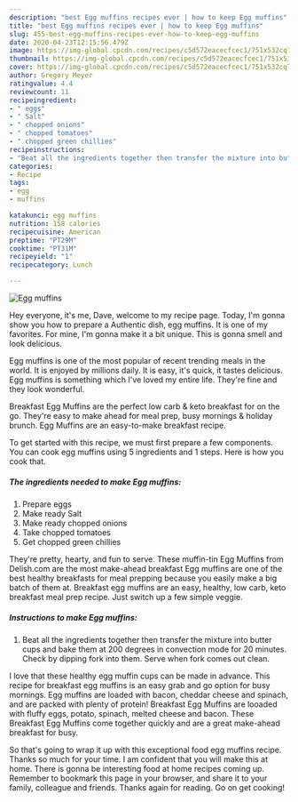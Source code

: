 ```yaml
---
description: "best Egg muffins recipes ever | how to keep Egg muffins"
title: "best Egg muffins recipes ever | how to keep Egg muffins"
slug: 455-best-egg-muffins-recipes-ever-how-to-keep-egg-muffins
date: 2020-04-23T12:15:56.479Z
image: https://img-global.cpcdn.com/recipes/c5d572eacecfcec1/751x532cq70/egg-muffins-recipe-main-photo.jpg
thumbnail: https://img-global.cpcdn.com/recipes/c5d572eacecfcec1/751x532cq70/egg-muffins-recipe-main-photo.jpg
cover: https://img-global.cpcdn.com/recipes/c5d572eacecfcec1/751x532cq70/egg-muffins-recipe-main-photo.jpg
author: Gregory Meyer
ratingvalue: 4.4
reviewcount: 11
recipeingredient:
- " eggs"
- " Salt"
- " chopped onions"
- " chopped tomatoes"
- " chopped green chillies"
recipeinstructions:
- "Beat all the ingredients together then transfer the mixture into butter cups and bake them at 200 degrees in convection mode for 20 minutes. Check by dipping fork into them. Serve when fork comes out clean."
categories:
- Recipe
tags:
- egg
- muffins

katakunci: egg muffins 
nutrition: 158 calories
recipecuisine: American
preptime: "PT29M"
cooktime: "PT31M"
recipeyield: "1"
recipecategory: Lunch

---
```



![Egg muffins](https://img-global.cpcdn.com/recipes/c5d572eacecfcec1/751x532cq70/egg-muffins-recipe-main-photo.jpg)

Hey everyone, it's me, Dave, welcome to my recipe page. Today, I'm gonna show you how to prepare a Authentic dish, egg muffins. It is one of my favorites. For mine, I'm gonna make it a bit unique. This is gonna smell and look delicious.

Egg muffins is one of the most popular of recent trending meals in the world. It is enjoyed by millions daily. It is easy, it's quick, it tastes delicious. Egg muffins is something which I've loved my entire life. They're fine and they look wonderful.

Breakfast Egg Muffins are the perfect low carb &amp; keto breakfast for on the go. They&#39;re easy to make ahead for meal prep, busy mornings &amp; holiday brunch. Egg Muffins are an easy-to-make breakfast recipe.


To get started with this recipe, we must first prepare a few components. You can cook egg muffins using 5 ingredients and 1 steps. Here is how you cook that.

<!--inarticleads1-->

##### The ingredients needed to make Egg muffins:

1. Prepare  eggs
1. Make ready  Salt
1. Make ready  chopped onions
1. Take  chopped tomatoes
1. Get  chopped green chillies


They&#39;re pretty, hearty, and fun to serve. These muffin-tin Egg Muffins from Delish.com are the most make-ahead breakfast Egg muffins are one of the best healthy breakfasts for meal prepping because you easily make a big batch of them at. Breakfast egg muffins are an easy, healthy, low carb, keto breakfast meal prep recipe. Just switch up a few simple veggie. 

<!--inarticleads2-->

##### Instructions to make Egg muffins:

1. Beat all the ingredients together then transfer the mixture into butter cups and bake them at 200 degrees in convection mode for 20 minutes. Check by dipping fork into them. Serve when fork comes out clean.


I love that these healthy egg muffin cups can be made in advance. This recipe for breakfast egg muffins is an easy grab and go option for busy mornings. Egg muffins are loaded with bacon, cheddar cheese and spinach, and are packed with plenty of protein! Breakfast Egg Muffins are looaded with fluffy eggs, potato, spinach, melted cheese and bacon. These Breakfast Egg Muffins come together quickly and are a great make-ahead breakfast for busy. 

So that's going to wrap it up with this exceptional food egg muffins recipe. Thanks so much for your time. I am confident that you will make this at home. There is gonna be interesting food at home recipes coming up. Remember to bookmark this page in your browser, and share it to your family, colleague and friends. Thanks again for reading. Go on get cooking!
